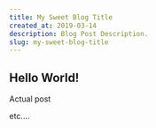 ```yaml
---
title: My Sweet Blog Title
created_at: 2019-03-14
description: Blog Post Description.
slug: my-sweet-blog-title
---
```


## Hello World!

Actual post

etc....
